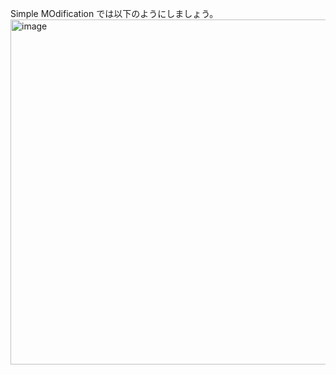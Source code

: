 Simple MOdification では以下のようにしましょう。
<img width="552" alt="image" src="https://github.com/user-attachments/assets/d8f33475-8ebc-4b39-a19d-a944fce0ec33">

